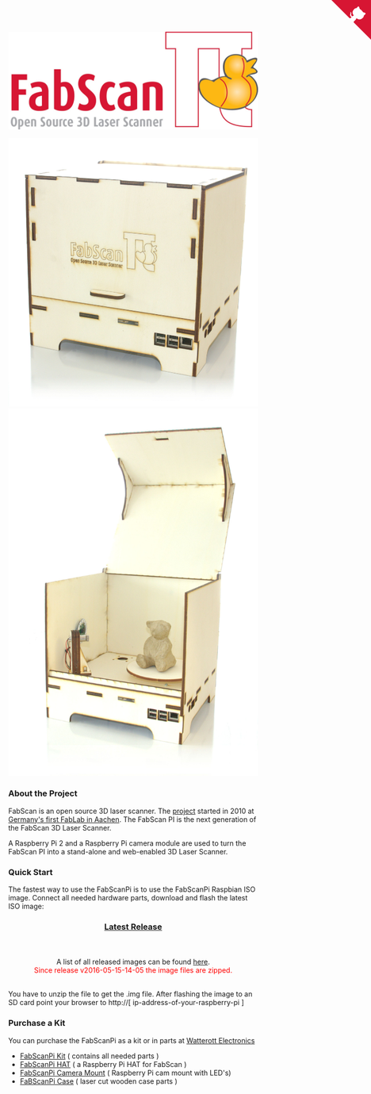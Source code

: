 <a href="https://github.com/mariolukas/FabScanPi-Server" class="github-corner"><svg width="80" height="80" viewBox="0 0 250 250" style="fill:#d71633; color:#fff; position: absolute; top: 0; border: 0; right: 0;"><path d="M0,0 L115,115 L130,115 L142,142 L250,250 L250,0 Z"></path><path d="M128.3,109.0 C113.8,99.7 119.0,89.6 119.0,89.6 C122.0,82.7 120.5,78.6 120.5,78.6 C119.2,72.0 123.4,76.3 123.4,76.3 C127.3,80.9 125.5,87.3 125.5,87.3 C122.9,97.6 130.6,101.9 134.4,103.2" fill="currentColor" style="transform-origin: 130px 106px;" class="octo-arm"></path><path d="M115.0,115.0 C114.9,115.1 118.7,116.5 119.8,115.4 L133.7,101.6 C136.9,99.2 139.9,98.4 142.2,98.6 C133.8,88.0 127.5,74.4 143.8,58.0 C148.5,53.4 154.0,51.2 159.7,51.0 C160.3,49.4 163.2,43.6 171.4,40.1 C171.4,40.1 176.1,42.5 178.8,56.2 C183.1,58.6 187.2,61.8 190.9,65.4 C194.5,69.0 197.7,73.2 200.1,77.6 C213.8,80.2 216.3,84.9 216.3,84.9 C212.7,93.1 206.9,96.0 205.4,96.6 C205.1,102.4 203.0,107.8 198.3,112.5 C181.9,128.9 168.3,122.5 157.7,114.1 C157.9,116.9 156.7,120.9 152.7,124.9 L141.0,136.5 C139.8,137.7 141.6,141.9 141.8,141.8 Z" fill="currentColor" class="octo-body"></path></svg></a><style>.github-corner:hover .octo-arm{animation:octocat-wave 560ms ease-in-out}@keyframes octocat-wave{0%,100%{transform:rotate(0)}20%,60%{transform:rotate(-25deg)}40%,80%{transform:rotate(10deg)}}@media (max-width:500px){.github-corner:hover .octo-arm{animation:none}.github-corner .octo-arm{animation:octocat-wave 560ms ease-in-out}}</style>
![FabScanPi Logo](images/logo.jpg)

![centered](images/FabScanPI_closed.jpg)
![centered](images/FabScanPi_opened.jpg)

### About the Project
FabScan is an open source 3D laser scanner. The [project](http://hci.rwth-aachen.de/fabscan) started in 2010 at 
[Germany's first FabLab in Aachen](http://hci.rwth-aachen.de/fablab). The FabScan PI is the next generation of the FabScan 3D Laser Scanner.

A Raspberry Pi 2 and a Raspberry Pi camera module are used to turn the FabScan PI into a stand-alone and web-enabled 3D Laser Scanner.
					
### Quick Start
The fastest way to use the FabScanPi is to use the FabScanPi Raspbian ISO image. 
Connect all needed hardware parts, download and flash the latest ISO image:

<div style="text-align:center">
    <h3><a id="latest_release" href="https://github.com/mariolukas/FabScanPi-Build-Raspbian/releases">Latest Release</a></h3>
    <span style="font-size:15px" id="latest_release_info"></span><br>
    <br>
    A list of all released images can be found <a href="https://github.com/mariolukas/FabScanPi-Build-Raspbian/releases">here</a>.<br>
    <span style="color:red">Since release v2016-05-15-14-05 the image files are zipped.</span>
</div>
<br>


You have to unzip the file to get the .img file. After flashing the image to an SD card point your browser to 
http://[ ip-address-of-your-raspberry-pi ]

### Purchase a Kit
You can purchase the FabScanPi as a kit or in parts at [Watterott Electronics](http://www.watterott.com)

* [FabScanPi Kit](http://www.watterott.com/en/FabScan-Pi-kit-with-Raspberry-Pi) ( contains all needed parts )
* [FabScanPi HAT](http://www.watterott.com/en/RPi-FabScan-HAT) ( a Raspberry Pi HAT for FabScan )
* [FabScanPi Camera Mount](http://www.watterott.com/index.php?page=product&info=4930) ( Raspberry Pi cam mount with LED's)
* [FaBScanPi Case](http://www.watterott.com/en/FabScan-Pi-Housing-Parts) ( laser cut wooden case parts )
